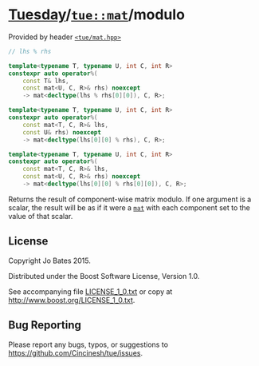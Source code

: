[Tuesday](../../../README.md)/[`tue::mat`](../../headers/mat.md)/modulo
=======================================================================
Provided by header [`<tue/mat.hpp>`](../../headers/mat.md)

```c++
// lhs % rhs

template<typename T, typename U, int C, int R>
constexpr auto operator%(
    const T& lhs,
    const mat<U, C, R>& rhs) noexcept
    -> mat<decltype(lhs % rhs[0][0]), C, R>;

template<typename T, typename U, int C, int R>
constexpr auto operator%(
    const mat<T, C, R>& lhs,
    const U& rhs) noexcept
    -> mat<decltype(lhs[0][0] % rhs), C, R>;

template<typename T, typename U, int C, int R>
constexpr auto operator%(
    const mat<T, C, R>& lhs,
    const mat<U, C, R>& rhs) noexcept
    -> mat<decltype(lhs[0][0] % rhs[0][0]), C, R>;
```

Returns the result of component-wise matrix modulo. If one argument is a scalar,
the result will be as if it were a [`mat`](../../headers/mat.md) with each
component set to the value of that scalar.

License
-------
Copyright Jo Bates 2015.

Distributed under the Boost Software License, Version 1.0.

See accompanying file [LICENSE_1_0.txt](../../../LICENSE_1_0.txt) or copy at
http://www.boost.org/LICENSE_1_0.txt.

Bug Reporting
-------------
Please report any bugs, typos, or suggestions to
https://github.com/Cincinesh/tue/issues.
